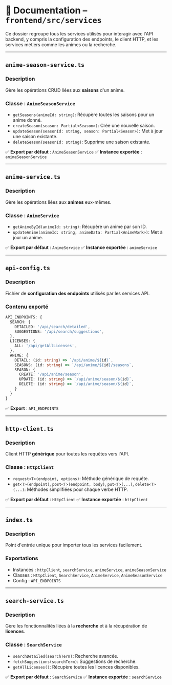 # 📁 Documentation – `frontend/src/services`

Ce dossier regroupe tous les services utilisés pour interagir avec l'API backend, y compris la configuration des endpoints, le client HTTP, et les services métiers comme les animes ou la recherche.

---

## `anime-season-service.ts`

### Description

Gère les opérations CRUD liées aux **saisons** d'un anime.

### Classe : `AnimeSeasonService`

* `getSeasons(animeId: string)`: Récupère toutes les saisons pour un anime donné.
* `createSeason(season: Partial<Season>)`: Crée une nouvelle saison.
* `updateSeason(seasonId: string, season: Partial<Season>)`: Met à jour une saison existante.
* `deleteSeason(seasonId: string)`: Supprime une saison existante.

✅ **Export par défaut** : `AnimeSeasonService`
✅ **Instance exportée** : `animeSeasonService`

---

## `anime-service.ts`

### Description

Gère les opérations liées aux **animes** eux-mêmes.

### Classe : `AnimeService`

* `getAnimeById(animeId: string)`: Récupère un anime par son ID.
* `updateAnime(animeId: string, animeData: Partial<AnimeWork>)`: Met à jour un anime.

✅ **Export par défaut** : `AnimeService`
✅ **Instance exportée** : `animeService`

---

## `api-config.ts`

### Description

Fichier de **configuration des endpoints** utilisés par les services API.

### Contenu exporté

```ts
API_ENDPOINTS: {
  SEARCH: {
    DETAILED: '/api/search/detailed',
    SUGGESTIONS: '/api/search/suggestions',
  },
  LICENSES: {
    ALL: '/api/getAllLicenses',
  },
  ANIME: {
    DETAIL: (id: string) => `/api/anime/${id}`,
    SEASONS: (id: string) => `/api/anime/${id}/seasons`,
    SEASON: {
      CREATE: '/api/anime/season',
      UPDATE: (id: string) => `/api/anime/season/${id}`,
      DELETE: (id: string) => `/api/anime/season/${id}`,
    }
  }
}
```

✅ **Export** : `API_ENDPOINTS`

---

## `http-client.ts`

### Description

Client HTTP **générique** pour toutes les requêtes vers l'API.

### Classe : `HttpClient`

* `request<T>(endpoint, options)`: Méthode générique de requête.
* `get<T>(endpoint)`, `post<T>(endpoint, body)`, `put<T>(...)`, `delete<T>(...)`: Méthodes simplifiées pour chaque verbe HTTP.

✅ **Export par défaut** : `HttpClient`
✅ **Instance exportée** : `httpClient`

---

## `index.ts`

### Description

Point d'entrée unique pour importer tous les services facilement.

### Exportations

* Instances : `httpClient`, `searchService`, `animeService`, `animeSeasonService`
* Classes : `HttpClient`, `SearchService`, `AnimeService`, `AnimeSeasonService`
* Config : `API_ENDPOINTS`

---

## `search-service.ts`

### Description

Gère les fonctionnalités liées à la **recherche** et à la récupération de **licences**.

### Classe : `SearchService`

* `searchDetailed(searchTerm)`: Recherche avancée.
* `fetchSuggestions(searchTerm)`: Suggestions de recherche.
* `getAllLicenses()`: Récupère toutes les licences disponibles.

✅ **Export par défaut** : `SearchService`
✅ **Instance exportée** : `searchService`